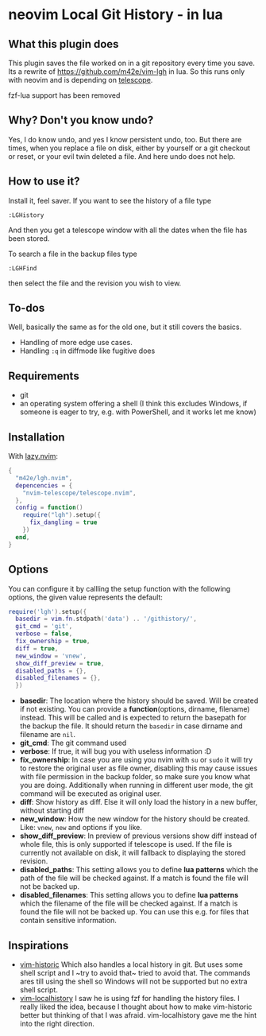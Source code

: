 # neovim Local Git History - in lua

## What this plugin does

This plugin saves the file worked on in a git repository every time you save.
Its a rewrite of https://github.com/m42e/vim-lgh in lua. So this runs only with neovim and is depending on [telescope](https://github.com/nvim-telescope/telescope.nvim).

fzf-lua support has been removed

## Why? Don't you know undo?

Yes, I do know undo, and yes I know persistent undo, too. But there are times, when you replace a file on disk, either by yourself or a git checkout or reset,
or your evil twin deleted a file. And here undo does not help.

## How to use it?

Install it, feel saver. If you want to see the history of a file type

```
:LGHistory
```

And then you get a telescope window with all the dates when the file has been stored.


To search a file in the backup files type

```
:LGHFind
```

then select the file and the revision you wish to view.

## To-dos

Well, basically the same as for the old one, but it still covers the basics.

- Handling of more edge use cases.
- Handling `:q` in diffmode like fugitive does

## Requirements

- git
- an operating system offering a shell (I think this excludes Windows, if someone is eager to try, e.g. with PowerShell, and it works let me know)

## Installation

With [lazy.nvim](https://github.com/folke/lazy.nvim):

```lua
{
  "m42e/lgh.nvim",
  depencencies = {
    "nvim-telescope/telescope.nvim",
  },
  config = function()
    require("lgh").setup({
      fix_dangling = true
    })
  end,
}
```

## Options

You can configure it by callling the setup function with the following options, the given value represents the default:

```lua
require('lgh').setup({
  basedir = vim.fn.stdpath('data') .. '/githistory/',
  git_cmd = 'git',
  verbose = false,
  fix_ownership = true,
  diff = true,
  new_window = 'vnew',
  show_diff_preview = true,
  disabled_paths = {},
  disabled_filenames = {},
  })

```

- **basedir**: The location where the history should be saved. Will be created if not existing. You can provide a **function**(options, dirname, filename) instead. This will be called and is expected to return the basepath for the backup the file. It should return the `basedir` in case dirname and filename are `nil`.
- **git_cmd**: The git command used
- **verbose**: If true, it will bug you with useless information :D
- **fix_ownership**: In case you are using you nvim with `su` or `sudo` it will try to restore the original user as file owner, disabling this may cause issues with file permission in the backup folder, so make sure you know what you are doing. Additionally when running in different user mode, the git command will be executed as original user.
- **diff**: Show history as diff. Else it will only load the history in a new buffer, without starting diff
- **new_window**: How the new window for the history should be created. Like: `vnew`, `new` and options if you like.
- **show_diff_preview**: In preview of previous versions show diff instead of whole file, this is only supported if telescope is used. If the file is currently not available on disk, it will fallback to displaying the stored revision.
- **disabled_paths**: This setting allows you to define __lua patterns__ which the path of the file will be checked against. If a match is found the file will not be backed up.
- **disabled_filenames**: This setting allows you to define __lua patterns__ which the filename of the file will be checked against. If a match is found the file will not be backed up. You can use this e.g. for files that contain sensitive information.

## Inspirations

- [vim-historic](https://github.com/serby/vim-historic) Which also handles a local history in git. But uses some shell script and I ~try to avoid that~ tried to avoid that. The commands ares till using the shell so Windows will not be supported but no extra shell script.
- [vim-localhistory](https://github.com/mg979/vim-localhistory) I saw he is using fzf for handling the history files. I really liked the idea, because I thought about how to make vim-historic better but thinking of that I was afraid. vim-localhistory gave me the hint into the right direction.


